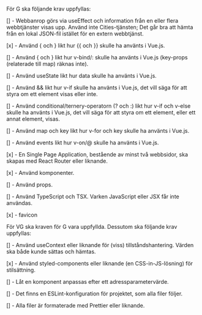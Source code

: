 För G ska följande krav uppfyllas:

[] - Webbanrop görs via useEffect och information från en eller flera webbtjänster visas upp. Använd inte Cities-tjänsten; Det går bra att hämta från en lokal JSON-fil istället för en extern webbtjänst.

[x] - Använd { och } likt hur {{ och }} skulle ha använts i Vue.js.

[] - Använd { och } likt hur v-bind/: skulle ha använts i Vue.js (key-props (relaterade till map) räknas inte).

[] - Använd useState likt hur data skulle ha använts i Vue.js.

[] - Använd && likt hur v-if skulle ha använts i Vue.js, det vill säga för att styra om ett element visas eller inte.

[] - Använd conditional/ternery-operatorn (? och :) likt hur v-if och v-else skulle ha använts i Vue.js, det vill säga för att styra om ett element, eller ett annat element, visas.

[] - Använd map och key likt hur v-for och key skulle ha använts i Vue.js.

[] - Använd events likt hur v-on/@ skulle ha använts i Vue.js.

[x] - En Single Page Application, bestående av minst två webbsidor, ska skapas med React Router eller liknande.

[x] - Använd komponenter.

[] - Använd props.

[] - Använd TypeScript och TSX. Varken JavaScript eller JSX får inte användas.

[x] - favicon



För VG ska kraven för G vara uppfyllda. Dessutom ska följande krav uppfyllas:

[] - Använd useContext eller liknande för (viss) tillståndshantering. Värden ska både kunde sättas och hämtas.

[x] - Använd styled-components eller liknande (en CSS-in-JS-lösning) för stilsättning.

[] - Låt en komponent anpassas efter ett adressparametervärde.

[] - Det finns en ESLint-konfiguration för projektet, som alla filer följer.

[] - Alla filer är formaterade med Prettier eller liknande.

